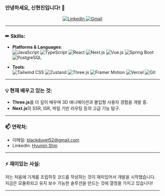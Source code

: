 <h3>안녕하세요, 신현진입니다! 👋</h1>



<p align="center">
  <a href="https://www.linkedin.com/in/hyunjin-shin" target="_blank">
    <img alt="LinkedIn" src="https://img.shields.io/badge/LinkedIn-Hyunjin%20Shin-blue?logo=linkedin&style=for-the-badge">
  </a>
  <a href="mailto:blackduvet52@gmail.com">
    <img alt="Gmail" src="https://img.shields.io/badge/Gmail-blackduvet52%40gmail.com-red?style=for-the-badge&logo=gmail&logoColor=white">
  </a>
</p>

---

### ✏︎ Skills:
  
- **Platforms & Languages**:  
  ![JavaScript](https://img.shields.io/badge/-JavaScript-F7DF1E?style=for-the-badge&logo=javascript&logoColor=black)
  ![TypeScript](https://img.shields.io/badge/-TypeScript-3178C6?style=for-the-badge&logo=typescript&logoColor=white)
  ![React](https://img.shields.io/badge/-React-61DAFB?style=for-the-badge&logo=react&logoColor=white)
  ![Next.js](https://img.shields.io/badge/-Next.js-000000?style=for-the-badge&logo=nextdotjs&logoColor=white)
  ![Vue.js](https://img.shields.io/badge/-Vue.js-4FC08D?style=for-the-badge&logo=vue.js&logoColor=white)
  ![Spring Boot](https://img.shields.io/badge/-Spring%20Boot-6DB33F?style=for-the-badge&logo=springboot&logoColor=white)
  ![PostgreSQL](https://img.shields.io/badge/-PostgreSQL-4169E1?style=for-the-badge&logo=postgresql&logoColor=white)
  
- **Tools**:  
  ![Tailwind CSS](https://img.shields.io/badge/-TailwindCSS-06B6D4?style=for-the-badge&logo=tailwindcss&logoColor=white)
  ![Zustand](https://img.shields.io/badge/-Zustand-000000?style=for-the-badge&logo=zustand&logoColor=white)
  ![Three.js](https://img.shields.io/badge/-Three.js-000000?style=for-the-badge&logo=three.js&logoColor=white)
  ![Framer Motion](https://img.shields.io/badge/-Framer%20Motion-0055FF?style=for-the-badge&logo=framer&logoColor=white)
  ![Vercel](https://img.shields.io/badge/-Vercel-000000?style=for-the-badge&logo=vercel&logoColor=white)
  ![Git](https://img.shields.io/badge/-Git-F05032?style=for-the-badge&logo=git&logoColor=white)

---



### 💡 현재 배우고 있는 것:
  
- **Three.js**를 더 깊이 배우며 3D 애니메이션과 몰입형 사용자 경험을 개발 중.
- **Next.js**의 SSR, ISR, 파일 기반 라우팅 등의 고급 기능 탐구.

---

### 📫 연락처:

- 이메일: [blackduvet52@gmail.com](mailto:blackduvet52@gmail.com)
- LinkedIn: [Hyunjin Shin](https://www.linkedin.com/in/hyunjin-shin)

---

### ⚡ 재미있는 사실:
저는 처음에 기계를 조립하듯 코드를 작성하는 것이 재미있어서 개발을 시작했습니다. 지금은 모듈화되고 유지 보수 가능한 솔루션을 만드는 것에 열정을 가지고 있습니다!

---
